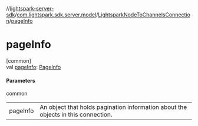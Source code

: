 //[lightspark-server-sdk](../../../index.md)/[com.lightspark.sdk.server.model](../index.md)/[LightsparkNodeToChannelsConnection](index.md)/[pageInfo](page-info.md)

# pageInfo

[common]\
val [pageInfo](page-info.md): [PageInfo](../-page-info/index.md)

#### Parameters

common

| | |
|---|---|
| pageInfo | An object that holds pagination information about the objects in this connection. |
